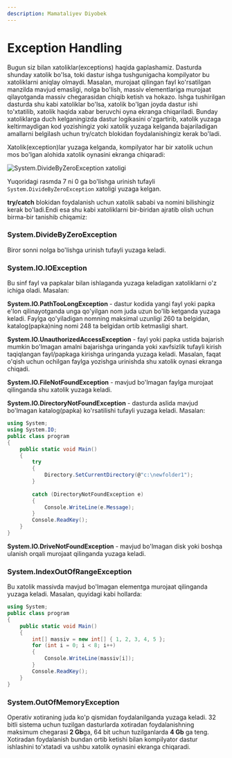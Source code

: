 ```yaml
---
description: Mamataliyev Diyobek
---
```

# Exception Handling

Bugun siz bilan xatoliklar(exceptions) haqida gaplashamiz. Dasturda shunday xatolik bo'lsa, toki dastur ishga tushgunigacha kompilyator bu xatoliklarni aniqlay olmaydi. Masalan, murojaat qilingan fayl ko'rsatilgan manzilda mavjud emasligi, nolga bo'lish, massiv elementlariga murojaat qilayotganda massiv chegarasidan chiqib ketish va hokazo. Ishga tushirilgan dasturda shu kabi xatoliklar bo'lsa, xatolik bo'lgan joyda dastur ishi to'xtatilib, xatolik haqida xabar beruvchi oyna ekranga chiqariladi. Bunday xatoliklarga duch kelganingizda dastur logikasini o'zgartirib, xatolik yuzaga keltirmaydigan kod yozishingiz yoki xatolik yuzaga kelganda bajariladigan amallarni belgilash uchun try/catch blokidan foydalanishingiz kerak bo'ladi. 

Xatolik(exception)lar yuzaga kelganda, kompilyator har bir xatolik uchun mos bo'lgan alohida xatolik oynasini ekranga chiqaradi:

![System.DivideByZeroException xatoligi](https://user-images.githubusercontent.com/91861166/139944019-846eb307-c9cd-4d75-a4fa-941804064cf7.png)

Yuqoridagi rasmda 7 ni 0 ga bo'lishga urinish tufayli `System.DivideByZeroException` xatoligi yuzaga kelgan.

**try/catch** blokidan foydalanish uchun xatolik sababi va nomini bilishingiz kerak bo'ladi.Endi esa shu kabi xatoliklarni bir-biridan ajratib olish uchun birma-bir tanishib chiqamiz: 

### System.DivideByZeroException
Biror sonni nolga bo'lishga urinish tufayli yuzaga keladi.

### System.IO.IOException
Bu sinf fayl va papkalar bilan ishlaganda yuzaga keladigan xatoliklarni o'z ichiga oladi. Masalan:

**System.IO.PathTooLongException** - dastur kodida yangi fayl yoki papka e'lon qilinayotganda unga qo'yilgan nom juda uzun bo'lib ketganda yuzaga keladi. Faylga qo'yiladigan nomning maksimal uzunligi 260 ta belgidan, katalog(papka)ning nomi 248 ta belgidan ortib ketmasligi shart. 

**System.IO.UnauthorizedAccessException** - fayl yoki papka ustida bajarish mumkin bo'lmagan amalni bajarishga uringanda yoki xavfsizlik tufayli kirish taqiqlangan fayl/papkaga kirishga uringanda yuzaga keladi. Masalan, faqat o'qish uchun ochilgan faylga yozishga urinishda shu xatolik oynasi ekranga chiqadi.

**System.IO.FileNotFoundException** - mavjud bo'lmagan faylga murojaat qilinganda shu xatolik yuzaga keladi.

**System.IO.DirectoryNotFoundException** - dasturda aslida mavjud bo'lmagan katalog(papka) ko'rsatilishi tufayli yuzaga keladi.
Masalan:
```csharp
using System;
using System.IO;
public class program
{
    public static void Main()
    {
        try
        {
            Directory.SetCurrentDirectory(@"c:\newfolder1");
        }
        
        catch (DirectoryNotFoundException e)
        {
            Console.WriteLine(e.Message);
        }
        Console.ReadKey();
    }
}
```

**System.IO.DriveNotFoundException** - mavjud bo'lmagan disk yoki boshqa ulanish orqali murojaat qilinganda yuzaga keladi.

### System.IndexOutOfRangeException
Bu xatolik massivda mavjud bo'lmagan elementga murojaat qilinganda yuzaga keladi. Masalan, quyidagi kabi hollarda:
```csharp
using System;
public class program
{
    public static void Main()
    {
        int[] massiv = new int[] { 1, 2, 3, 4, 5 };
        for (int i = 0; i < 8; i++)
        {
            Console.WriteLine(massiv[i]);
        }
        Console.ReadKey();
    }
}
```


### System.OutOfMemoryException
Operativ xotiraning juda ko'p qismidan foydalanilganda yuzaga keladi. 32 bitli sistema uchun tuzilgan dasturlarda xotiradan foydalanishning maksimum chegarasi **2 Gb**ga, 64 bit uchun tuzilganlarda **4 Gb** ga teng. Xotiradan foydalanish bundan ortib ketishi bilan  kompilyator dastur ishlashini to'xtatadi va ushbu xatolik oynasini ekranga chiqaradi.


